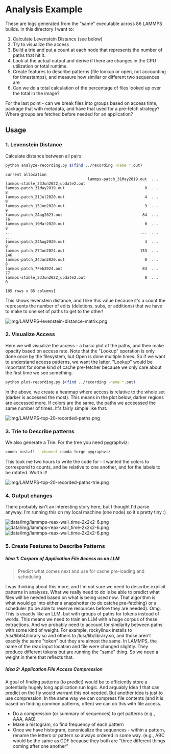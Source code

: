 # Analysis Example

These are logs generated from the "same" executable across 86 LAMMPS builds. In this directory I want to:

1. Calculate Levenstein Distance (see below)
2. Try to visualize the access
3. Build a trie and put a count at each node that represents the number of paths that hit it.
4. Look at the actual output and derive if there are changes in the CPU utilization or total runtime.
5. Create features to describe patterns (file lookup or open, not accounting for timestamps), and measure how similar or different two sequences are
6. Can we do a total calculation of the percentage of files looked up over the total in the image?

For the last point - can we break files into groups based on access time, package that with metadata, and have that used for a pre-fetch strategy? Where groups are fetched before needed for an application?

## Usage

### 1. Levenstein Distance

Calculate distance between all pairs:

```bash
python analyze-recording.py $(find ../recording -name *.out)
```
```console
current allocation
                                    lammps-patch_31May2019.out  ... lammps-stable_23Jun2022_update2.out
lammps-patch_31May2019.out                                   0  ...                                   8
lammps-patch_21Jul2020.out                                   4  ...                                   9
lammps-patch_15Jun2020.out                                   3  ...                                   9
lammps-patch_2Aug2023.out                                   84  ...                                  76
lammps-patch_19Mar2020.out                                   0  ...                                   8
...                                                        ...  ...                                 ...
lammps-patch_24Aug2020.out                                   4  ...                                   9
lammps-patch_27Jun2024.out                                 153  ...                                 146
lammps-patch_24Jan2020.out                                   0  ...                                   8
lammps-patch_7Feb2024.out                                   84  ...                                  77
lammps-stable_23Jun2022_update2.out                          8  ...                                   0

[85 rows x 85 columns]
```

This shows levenstein distance, and I like this value because it's a count the represents the number of edits (deletions, subs, or additions) that we have to make to one set of paths to get to the other!

![img/LAMMPS-levenstein-distance-matrix.png](img/LAMMPS-levenstein-distance-matrix.png)

### 2. Visualize Access

Here we will visualize the access - a basic plot of the paths, and then make opacity based on access rate.
Note that the "Lookup" operation is only done once by the filesystem, but Open is done multiple times. So if we want to understand access patterns, we want the latter.  "Lookup" would be important for some kind of cache pre-fetcher because we only care about the first time we see something.

```bash
python plot-recording.py $(find ../recording -name *.out)
```

In the above, we create a heatmap where access is relative to the whole set (darker is accessed the most).
This means in the plot below, darker regions are accessed more. If colors are the same, the paths we acceessed the same number of times. It's fairly simple like that.

![img/LAMMPS-top-20-recorded-paths.png](img/LAMMPS-top-20-recorded-paths.png )

### 3. Trie to Describe patterns

We also generate a Trie. For the tree you need pygraphviz:

```bash
conda install --channel conda-forge pygraphviz
```
This took me two hours to write the code for - I wanted the colors to correspond to counts, and be relative to one another, and for the labels to be rotated. Worth it!

![img/LAMMPS-top-20-recorded-paths-trie.png](img/LAMMPS-top-20-recorded-paths-trie.png )

### 4. Output changes

There probably isn't an interesting story here, but I thought I'd parse anyway. I'm running this on my local machine (one node) so it's pretty tiny :)

![data/img/lammps-reax-wall_time-2x2x2-6.png](data/img/lammps-reax-wall_time-2x2x2-6.png)
![data/img/lammps-reax-wall_time-2x2x2-6.png](data/img/lammps-reax-wall_time-2x2x2-6.png)
![data/img/lammps-reax-wall_time-2x2x2-6.png](data/img/lammps-reax-wall_time-2x2x2-6.png)

### 5. Create Features to Describe Patterns

##### Idea 1: Corpora of Application File Access as an LLM

> Predict what comes next and use for cache pre-loading and scheduling

I was thinking about this more, and I'm not sure we need to describe explicit patterns in analyses. What we really need to do is be able to predict what files will be needed based on what is being used now. That algorithm is what would go into either a snapshotter (to do catche pre-fetching) or a scheduler (to be able to reserve resources before they are needed). Omg. This is exactly like an LLM, but with groups of paths for tokens instead of words. This means we need to train an LLM with a huge corpus of these extractions. And we probably need to account for similarity between paths with some kind of weight. For example, rockylinux installs to /usr/lib64/library.so and others to /lusr/lib/library.so, and those aren't exactly the same "token" but they are almost the same. In LAMMPS, the name of the reax input location and file were changed slightly. They produce different tokens but are running the "same" thing. So we need a weight in there that reflects that.

##### Idea 2: Application File Access Compression

A goal of finding patterns (to predict) would be to efficiently store a potentially hugely long application run logic. And arguably Idea 1 that can predict on the fly would warrant this not needed. But another idea is just to use compression. In the same way we can compress file contents (and it is based on finding common patterns, often) we can do this with file access.

- Do a compression (or summary of sequences) to get patterns (e.g., AAA, AAB)
- Make a histogram, so find frequency of each pattern
- Once we have histogram, canonicalize the sequences - within a pattern, rename the letters or pattern so always ordered in some way. (e.g., ABC would be the same as CDF because they both are "three different things coming after one another"
